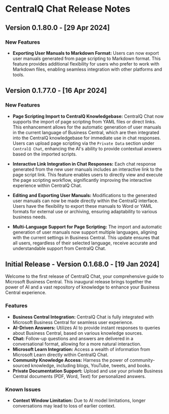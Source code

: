 # CentralQ Chat Release Notes

## Version 0.1.80.0 - [29 Apr 2024]

### New Features

- **Exporting User Manuals to Markdown Format:**
  Users can now export user manuals generated from page scripting to Markdown format. This feature provides additional flexibility for users who prefer to work with Markdown files, enabling seamless integration with other platforms and tools.

## Version 0.1.77.0 - [16 Apr 2024]

### New Features

- **Page Scripting Import to CentralQ Knowledgebase:**
  CentralQ Chat now supports the import of page scripting from YAML files or direct links. This enhancement allows for the automatic generation of user manuals in the current language of Business Central, which are then integrated into the CentralQ knowledgebase for immediate use in chat responses. Users can upload page scripting via the `Private Data` section under `CentralQ Chat`, enhancing the AI's ability to provide contextual answers based on the imported scripts.

- **Interactive Link Integration in Chat Responses:**
  Each chat response generated from the new user manuals includes an interactive link to the page script link. This feature enables users to directly view and execute the page scripting workflow, significantly improving the interactive experience within CentralQ Chat.

- **Editing and Exporting User Manuals:**
  Modifications to the generated user manuals can now be made directly within the CentralQ interface. Users have the flexibility to export these manuals to Word or YAML formats for external use or archiving, ensuring adaptability to various business needs.

- **Multi-Language Support for Page Scripting:**
  The import and automatic generation of user manuals now support multiple languages, aligning with the current settings in Business Central. This update ensures that all users, regardless of their selected language, receive accurate and understandable support from CentralQ Chat.


## Initial Release - Version 0.1.68.0 - [19 Jan 2024]

Welcome to the first release of CentralQ Chat, your comprehensive guide to Microsoft Business Central. This inaugural release brings together the power of AI and a vast repository of knowledge to enhance your Business Central experience.

### Features
- **Business Central Integration:** CentralQ Chat is fully integrated with Microsoft Business Central for seamless user experience.
- **AI-Driven Answers:** Utilizes AI to provide instant responses to queries about Business Central, based on various knowledge sources.
- **Chat:** Follow-up questions and answers are delivered in a conversational format, allowing for a more natural interaction.
- **Microsoft Learn Integration:** Access a wealth of information from Microsoft Learn directly within CentralQ Chat.
- **Community Knowledge Access:** Harness the power of community-sourced knowledge, including blogs, YouTube, tweets, and books.
- **Private Documentation Support:** Upload and use your private Business Central documents (PDF, Word, Text) for personalized answers.

### Known Issues
- **Context Window Limitation:** Due to AI model limitations, longer conversations may lead to loss of earlier context.

<!-- RELEASE NOTES STRUCTURE -->
<!-- ---

## Version [Latest Version Number] - [Release Date]

### New Features
- **[Feature 1 Description]:** Brief explanation of the new feature.
- **[Feature 2 Description]:** Brief explanation of the new feature.
- ...additional features as applicable...

### Enhancements
- **[Enhancement 1]:** Description of the enhancement to existing functionality.
- **[Enhancement 2]:** Description of the enhancement to existing functionality.
- ...additional enhancements as applicable...

### Bug Fixes
- **[Bug Fix 1]:** Description of the bug fix.
- **[Bug Fix 2]:** Description of the bug fix.
- ...additional bug fixes as applicable...

### Known Issues
- **[Issue 1]:** Description of any known issues that are pending resolution.
- ...additional known issues as applicable...

## Version [Previous Version Number] - [Release Date]

### New Features
- ...new features for this version...

### Enhancements
- ...enhancements for this version...

### Bug Fixes
- ...bug fixes for this version...

### Known Issues
- ...known issues for this version...

...continue with past versions as applicable... -->